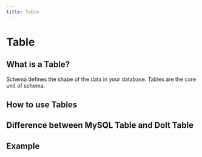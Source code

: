 ```yaml
---
title: Table
---
```


# Table

## What is a Table?

Schema defines the shape of the data in your database. Tables are the core unit of schema. 

## How to use Tables



## Difference between MySQL Table and Dolt Table



## Example